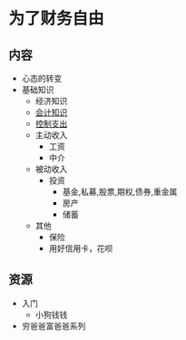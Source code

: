 # 为了财务自由
## 内容
* 心态的转变
* 基础知识
  * 经济知识
  * [会计知识](accounting)
  * [控制支出](out)
  * 主动收入
    * 工资
    * 中介
  * 被动收入
    * 投资
      * 基金,私募,股票,期权,债券,重金属
      * 房产
      * 储蓄
  * 其他
    * 保险
    * 用好信用卡，花呗

## 资源
* 入门
  * 小狗钱钱
* 穷爸爸富爸爸系列